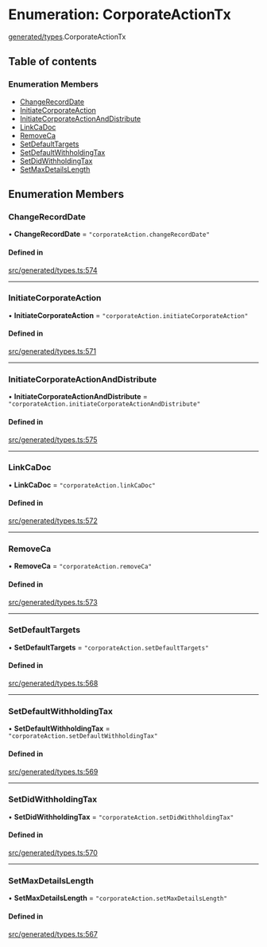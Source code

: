 # Enumeration: CorporateActionTx

[generated/types](../wiki/generated.types).CorporateActionTx

## Table of contents

### Enumeration Members

- [ChangeRecordDate](../wiki/generated.types.CorporateActionTx#changerecorddate)
- [InitiateCorporateAction](../wiki/generated.types.CorporateActionTx#initiatecorporateaction)
- [InitiateCorporateActionAndDistribute](../wiki/generated.types.CorporateActionTx#initiatecorporateactionanddistribute)
- [LinkCaDoc](../wiki/generated.types.CorporateActionTx#linkcadoc)
- [RemoveCa](../wiki/generated.types.CorporateActionTx#removeca)
- [SetDefaultTargets](../wiki/generated.types.CorporateActionTx#setdefaulttargets)
- [SetDefaultWithholdingTax](../wiki/generated.types.CorporateActionTx#setdefaultwithholdingtax)
- [SetDidWithholdingTax](../wiki/generated.types.CorporateActionTx#setdidwithholdingtax)
- [SetMaxDetailsLength](../wiki/generated.types.CorporateActionTx#setmaxdetailslength)

## Enumeration Members

### ChangeRecordDate

• **ChangeRecordDate** = ``"corporateAction.changeRecordDate"``

#### Defined in

[src/generated/types.ts:574](https://github.com/PolymeshAssociation/polymesh-private-sdk/blob/2c6aa0b4/src/generated/types.ts#L574)

___

### InitiateCorporateAction

• **InitiateCorporateAction** = ``"corporateAction.initiateCorporateAction"``

#### Defined in

[src/generated/types.ts:571](https://github.com/PolymeshAssociation/polymesh-private-sdk/blob/2c6aa0b4/src/generated/types.ts#L571)

___

### InitiateCorporateActionAndDistribute

• **InitiateCorporateActionAndDistribute** = ``"corporateAction.initiateCorporateActionAndDistribute"``

#### Defined in

[src/generated/types.ts:575](https://github.com/PolymeshAssociation/polymesh-private-sdk/blob/2c6aa0b4/src/generated/types.ts#L575)

___

### LinkCaDoc

• **LinkCaDoc** = ``"corporateAction.linkCaDoc"``

#### Defined in

[src/generated/types.ts:572](https://github.com/PolymeshAssociation/polymesh-private-sdk/blob/2c6aa0b4/src/generated/types.ts#L572)

___

### RemoveCa

• **RemoveCa** = ``"corporateAction.removeCa"``

#### Defined in

[src/generated/types.ts:573](https://github.com/PolymeshAssociation/polymesh-private-sdk/blob/2c6aa0b4/src/generated/types.ts#L573)

___

### SetDefaultTargets

• **SetDefaultTargets** = ``"corporateAction.setDefaultTargets"``

#### Defined in

[src/generated/types.ts:568](https://github.com/PolymeshAssociation/polymesh-private-sdk/blob/2c6aa0b4/src/generated/types.ts#L568)

___

### SetDefaultWithholdingTax

• **SetDefaultWithholdingTax** = ``"corporateAction.setDefaultWithholdingTax"``

#### Defined in

[src/generated/types.ts:569](https://github.com/PolymeshAssociation/polymesh-private-sdk/blob/2c6aa0b4/src/generated/types.ts#L569)

___

### SetDidWithholdingTax

• **SetDidWithholdingTax** = ``"corporateAction.setDidWithholdingTax"``

#### Defined in

[src/generated/types.ts:570](https://github.com/PolymeshAssociation/polymesh-private-sdk/blob/2c6aa0b4/src/generated/types.ts#L570)

___

### SetMaxDetailsLength

• **SetMaxDetailsLength** = ``"corporateAction.setMaxDetailsLength"``

#### Defined in

[src/generated/types.ts:567](https://github.com/PolymeshAssociation/polymesh-private-sdk/blob/2c6aa0b4/src/generated/types.ts#L567)

